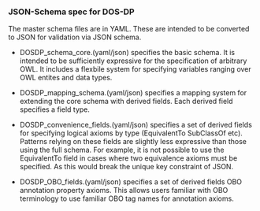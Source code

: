### JSON-Schema spec for DOS-DP

The master schema files are in YAML. These are intended to be
converted to JSON for validation via JSON schema.


* DOSDP\_schema\_core.(yaml/json)  specifies the basic schema. It is
  intended to be sufficiently expressive for the specification of
  arbitrary OWL.  It includes a flexbile system for specifying
  variables ranging over OWL entites and data types. 
  
* DOSDP\_mapping\_schema.(yaml/json) specifies a mapping system for extending the
   core schema with derived fields.  Each derived field specifies a
   field type. 

* DOSDP\_convenience_fields.(yaml/json) specifies a set of derived
   fields for specifying logical axioms by type (EquivalentTo
   SubClassOf etc).   Patterns relying on these  fields are slightly
   less expressive than those using the full schema. For example, it
   is not possible to use the EquivalentTo field in cases where two
   equivalence axioms must be specified.   As this would break the
   unique key constraint of JSON.
   
* DOSDP\_OBO_fields.(yaml/json) specifies a set of derived fields OBO
   annotation property axioms.  This allows users familiar with OBO
   terminology to use familiar OBO tag names for annotation axioms.
   
    
  

